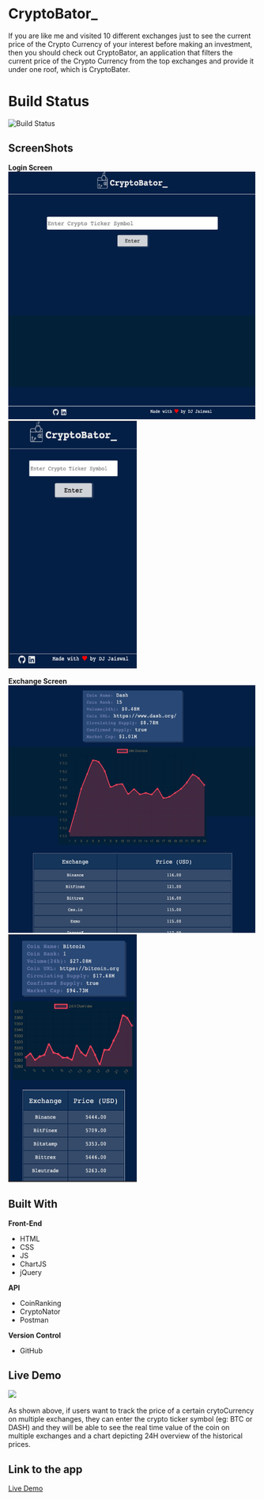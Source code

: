 # CryptoBator_

If you are like me and visited 10 different exchanges just to see the current price of the Crypto Currency of your interest before making an investment, then you should check out CryptoBator, an application that filters the current price of the Crypto Currency from the top exchanges and provide it under one roof, which is CryptoBater. 


# Build Status

![Build Status](https://travis-ci.org/thinkful-c11/book-thing.io.svg?branch=master)

## ScreenShots
**Login Screen**
   <br>
   <img src="screenShots/desktopLanding.png" width="500px" height="500px">
   <br>
   <img src="screenShots/mobileLanding.png" width="260px" height="500px">
  
**Exchange Screen**
   <br>
   <img src="screenShots/desktopData.png" width="500px" height="500px">
   <br>
   <img src="screenShots/mobileData.png" width="260px" height="500px">

## Built With

**Front-End**
-	HTML
-	CSS
-	JS
-	ChartJS
-	jQuery


**API**
-	CoinRanking
-	CryptoNator
-   Postman

**Version Control**
-   GitHub

## Live Demo

![](https://media.giphy.com/media/f4baJBbrASHAAhqTev/giphy.gif)

<p>As shown above, if users want to track the price of a certain crytoCurrency on multiple exchanges, they can enter the crypto ticker symbol (eg: BTC or DASH) and they will be able to see the real time value of the coin on multiple exchanges and a chart depicting 24H overview of the historical prices.</p>

## Link to the app

[Live Demo](https://djrockstar.github.io/CryptoBater)

